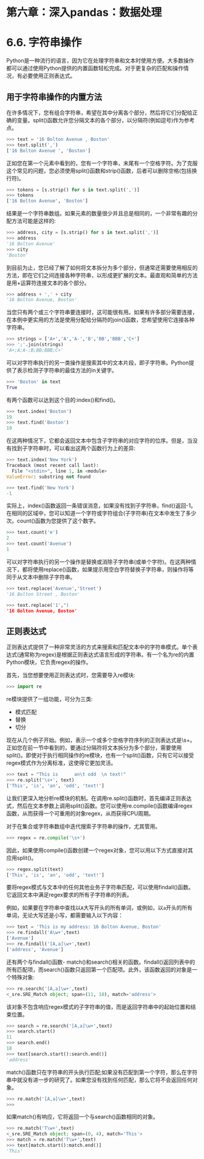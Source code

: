 
# 第六章：深入pandas：数据处理


# 6.6. 字符串操作

Python是一种流行的语言，因为它在处理字符串和文本时使用方便。大多数操作都可以通过使用Python提供的内置函数轻松完成。对于更复杂的匹配和操作情况，有必要使用正则表达式。


## 用于字符串操作的内置方法

在许多情况下，您有组合字符串，希望在其中分离各个部分，然后将它们分配给正确的变量。split()函数允许您分隔文本的各个部分，以分隔符(例如逗号)作为参考点。

```python
>>> text = '16 Bolton Avenue , Boston'
>>> text.split(',')
['16 Bolton Avenue ', 'Boston']
```

正如您在第一个元素中看到的，您有一个字符串，末尾有一个空格字符。为了克服这个常见的问题，您必须使用split()函数和strip()函数，后者可以删除空格(包括换行符)。

```python
>>> tokens = [s.strip() for s in text.split(',')]
>>> tokens
['16 Bolton Avenue', 'Boston']
```

结果是一个字符串数组。如果元素的数量很少并且总是相同的，一个非常有趣的分配方法可能是这样的:

```python
>>> address, city = [s.strip() for s in text.split(',')]
>>> address
'16 Bolton Avenue'
>>> city
'Boston'
```

到目前为止，您已经了解了如何将文本拆分为多个部分，但通常还需要使用相反的方法，即在它们之间连接各种字符串，以形成更扩展的文本。最直观和简单的方法是用+运算符连接文本的各个部分。

```python
>>> address + ',' + city
'16 Bolton Avenue, Boston'
```

当您只有两个或三个字符串要连接时，这可能很有用。如果有许多部分需要连接，在本例中更实用的方法是使用分配给分隔符的join()函数，您希望使用它连接各种字符串。

```python
>>> strings = ['A+','A','A-','B','BB','BBB','C+']
>>> ';'.join(strings)
'A+;A;A-;B;BB;BBB;C+'
```

可以对字符串执行的另一类操作是搜索其中的文本片段，即子字符串。Python提供了表示检测子字符串的最佳方法的in关键字。

```python
>>> 'Boston' in text
True
```

有两个函数可以达到这个目的:index()和find()。

```python
>>> text.index('Boston')
19
>>> text.find('Boston')
19
```

在这两种情况下，它都会返回文本中包含子字符串的对应字符的位序。但是，当没有找到子字符串时，可以看出这两个函数行为上的差异:

```python
>>> text.index('New York')
Traceback (most recent call last):
  File "<stdin>", line 1, in <module>
ValueError: substring not found

>>> text.find('New York')
-1
```

实际上，index()函数返回一条错误消息，如果没有找到子字符串，find()返回-1。在相同的区域中，您可以知道一个字符或字符组合(子字符串)在文本中发生了多少次。count()函数为您提供了这个数字。

```python
>>> text.count('e')
2
>>> text.count('Avenue')
1
```

可以对字符串执行的另一个操作是替换或消除子字符串(或单个字符)。在这两种情况下，都将使用replace()函数，如果提示用空白字符替换子字符串，则操作将等同于从文本中删除子字符串。

```python
>>> text.replace('Avenue','Street')
'16 Bolton Street , Boston'

>>> text.replace('1',")
'16 Bolton Avenue, Boston'
```

## 正则表达式

正则表达式提供了一种非常灵活的方式来搜索和匹配文本中的字符串模式。单个表达式(通常称为regex)是根据正则表达式语言形成的字符串。有一个名为re的内置Python模块，它负责regex的操作。

首先，当您想要使用正则表达式时，您需要导入re模块:

```python
>>> import re
```

re模块提供了一组功能，可分为三类:

* 模式匹配
* 替换
* 切分

现在从几个例子开始。例如，表示一个或多个空格字符序列的正则表达式是\s+。正如您在前一节中看到的，要通过分隔符将文本拆分为多个部分，需要使用split()。即使对于执行相同操作的re模块，也有一个split()函数，只有它可以接受regex模式作为分离标准，这使得它更加灵活。

```python
>>> text = "This is      an\t odd  \n text!"
>>> re.split('\s+', text)
['This', 'is', 'an', 'odd', 'text!']
```

让我们更深入地分析re模块的机制。在调用re.split()函数时，首先编译正则表达式，然后在文本参数上调用split()函数。您可以使用re.compile()函数编译regex函数，从而获得一个可重用的对象regex，从而获得CPU周期。

对于在集合或字符串数组中迭代搜索子字符串的操作，尤其管用。

```python
>>> regex = re.compile('\s+')
```

因此，如果使用compile()函数创建一个regex对象，您可以用以下方式直接对其应用split()。

```python
>>> regex.split(text)
['This', 'is', 'an', 'odd', 'text!']
```

要将regex模式与文本中的任何其他业务子字符串匹配，可以使用findall()函数。它返回文本中满足regex要求的所有子字符串的列表。

例如，如果要在字符串中查找以`A`大写开头的所有单词，或例如，以`a`开头的所有单词，无论大写还是小写，都需要输入以下内容：

```python
>>> text = 'This is my address: 16 Bolton Avenue, Boston'
>>> re.findall('A\w+',text)
['Avenue']
>>> re.findall('[A,a]\w+',text)
['address', 'Avenue']
```

还有两个与findall()函数- match()和search()相关的函数。findall()返回列表中的所有匹配项，而search()函数只返回第一个匹配项。此外，该函数返回的对象是一个特殊对象:

```python
>>> re.search('[A,a]\w+',text)
<_sre.SRE_Match object; span=(11, 18), match='address'>
```

该对象不包含响应regex模式的子字符串的值，而是返回字符串中的起始位置和结束位置。

```python
>>> search = re.search('[A,a]\w+',text)
>>> search.start()
11
>>> search.end()
18
>>> text[search.start():search.end()]
'address'
```

match()函数只在字符串的开头执行匹配;如果没有匹配到第一个字符，那么在字符串中就没有进一步的研究了。如果您没有找到任何匹配，那么它将不会返回任何对象。

```python
>>> re.match('[A,a]\w+',text)
>>>
```

如果match()有响应，它将返回一个与search()函数相同的对象。

```python
>>> re.match('T\w+',text)
<_sre.SRE_Match object; span=(0, 4), match='This'>
>>> match = re.match('T\w+',text)
>>> text[match.start():match.end()]
'This'
```

